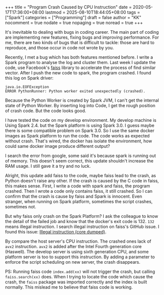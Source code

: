 +++
title = "Program Crash Caused by CPU Instruction"
date = 2020-05-17T17:36:00+08:00
lastmod = 2025-08-10T18:44:05+08:00
tags = ["Spark"]
categories = ["Programming"]
draft = false
author = "KK"
nocomment = true
nodate = true
nopaging = true
noread = true
+++

It's inevitable to dealing with bugs in coding career. The main part of coding are implementing new features, fixing bugs and improving performance. For me, there are two kinds of bugs that is difficult to tackle: those are hard to reproduce, and those occur in code not wrote by you.

Recently, I met a bug which has both features mentioned before. I write a Spark program to analyse the log and cluster them. Last week I update the code, use Facebook's [faiss](https://github.com/facebookresearch/faiss) library to accelerate the process of find similar vector. After I push the new code to spark, the program crashed. I found this log on Spark driver:

```nil
java.io.EOFException
ERROR PythonRunner: Python worker exited unexpectedly (crashed).
```

Because the Python Worker is created by Spark JVM, I can't get the internal state of Python Worker. By inserting log into Code, I get the rough position of crash code. But the code looks good.

I have tested the code on my develop environment. My develop machine is Using Spark 2.4. but the Spark platform is using Spark 3.0. I guess maybe there is some compatible problem on Spark 3.0. So I use the same docker images as Spark platform to run the code. The code works as expected without crash. That's wired, the docker has isolate the environment, how could same docker image produce different output?

I search the error from google, some said it's because spark is running out of memory. This doesn't seem correct, this update shouldn't increase the RAM usage. I still gave it a try and no luck.

Alright, this update add faiss to the code, maybe faiss lead to the crash, as Python doesn't raise any other. If the crash is caused by the C code in faiss, this makes sense. First, I write a code with spark and faiss, the program crashed. Then I wrote a code only contains faiss, it still crashed. So I can confirm that the crash is cause by faiss and Spark is innocent. Even stranger, when running on Spark platform, sometimes the script crashes, sometimes not.

But why faiss only crash on the Spark Platform? I ask the colleague to know the detail of the failed job and know that the docker's exit code is 132. `132` means illegal instruction. I search illegal instruction on faiss's GitHub issue. I found this issue: [Illegal instruction (core dumped)](https://github.com/facebookresearch/faiss/issues/426).

By compare the host server's CPU instruction. The crashed ones lack of `avx2` instruction. `avx2` is added after the Intel Fourth generation core (Haswell). The develop server is using sixth generation CPU, and some platform server is too to support this instruction. By adding a parameter to enforce the script scheduling on new server, the crash disappears.

PS: Running faiss code `index.add(xx)` will not trigger the crash, but calling `faiss.search(xx)` does. When I trying to locate the code which cause the crash, the `faiss` package was imported correctly and the index is built normally. This mislead me to believe that faiss code is working.
